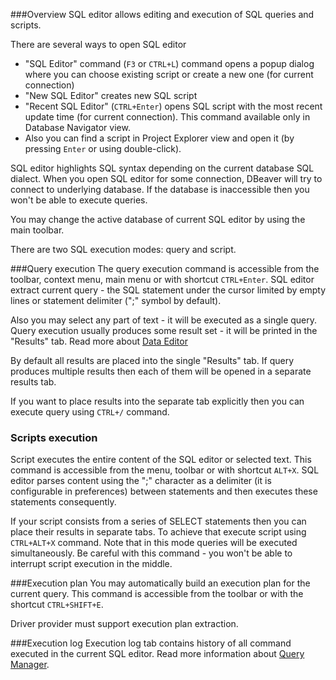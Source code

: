 ###Overview
SQL editor allows editing and execution of SQL queries and scripts.  

There are several ways to open SQL editor 
- "SQL Editor" command (`F3` or `CTRL+L`) command opens a popup dialog where you can choose existing script or create a new one (for current connection)
- "New SQL Editor" creates new SQL script
- "Recent SQL Editor" (`CTRL+Enter`) opens SQL script with the most recent update time (for current connection). This command available only in Database Navigator view.
- Also you can find a script in Project Explorer view and open it (by pressing `Enter` or using double-click).

SQL editor highlights SQL syntax depending on the current database SQL dialect. When you open SQL editor for some connection, DBeaver will try to connect to underlying database. If the database is inaccessible then you won't be able to execute queries.

You may change the active database of current SQL editor by using the main toolbar.

There are two SQL execution modes: query and script.

###Query execution
The query execution command is accessible from the toolbar, context menu, main menu or with shortcut `CTRL+Enter`.
SQL editor extract current query - the SQL statement under the cursor limited by empty lines or statement delimiter (";" symbol by default).

Also you may select any part of text - it will be executed as a single query.
Query execution usually produces some result set - it will be printed in the "Results" tab. 
Read more about <a href="Data-Editor">Data Editor</a>

By default all results are placed into the single "Results" tab. If query produces multiple results then each of them will be opened in a separate results tab.

If you want to place results into the separate tab explicitly then you can execute query using `CTRL+/` command.

### Scripts execution
Script executes the entire content of the SQL editor or selected text. This command is accessible from the menu, toolbar or with shortcut `ALT+X`.
SQL editor parses content using the ";" character as a delimiter (it is configurable in preferences) between statements and then executes these statements consequently.

If your script consists from a series of SELECT statements then you can place their results in separate tabs. To achieve that execute script using `CTRL+ALT+X` command. Note that in this mode queries will be executed simultaneously. Be careful with this command - you won't be able to interrupt script execution in the middle.

###Execution plan
You may automatically build an execution plan for the current query. This command is accessible from the toolbar or with the shortcut `CTRL+SHIFT+E`.

Driver provider must support execution plan extraction.

###Execution log
Execution log tab contains history of all command executed in the current SQL editor.
Read more information about <a href="Query-Manager">Query Manager</a>.
